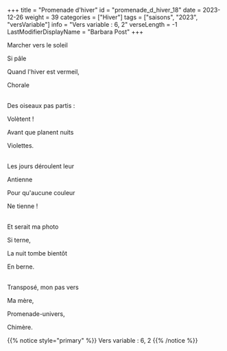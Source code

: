+++
title = "Promenade d'hiver"
id = "promenade_d_hiver_18"
date = 2023-12-26
weight = 39
categories = ["Hiver"]
tags = ["saisons", "2023", "versVariable"]
info = "Vers variable : 6, 2"
verseLength = -1
LastModifierDisplayName = "Barbara Post"
+++

Marcher vers le soleil

Si pâle

Quand l'hiver est vermeil,

Chorale

 \
Des oiseaux pas partis :

Volètent !

Avant que planent nuits

Violettes.

 \
Les jours déroulent leur

Antienne

Pour qu'aucune couleur

Ne tienne !

 \
Et serait ma photo

Si terne,

La nuit tombe bientôt

En berne.

 \
Transposé, mon pas vers

Ma mère,

Promenade-univers,

Chimère.

{{% notice style="primary" %}}
Vers variable : 6, 2
{{% /notice %}}
